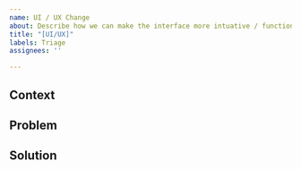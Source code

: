 ```yaml
---
name: UI / UX Change
about: Describe how we can make the interface more intuative / functional
title: "[UI/UX]"
labels: Triage
assignees: ''

---
```


## Context

## Problem

## Solution
